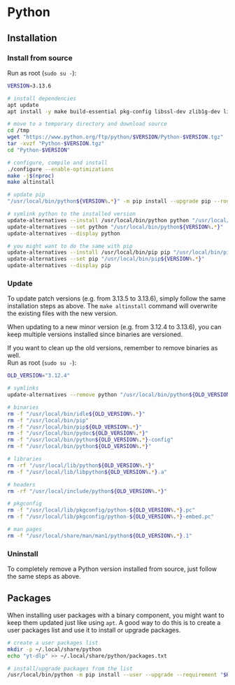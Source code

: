 # Python

## Installation

### Install from source

Run as root (`sudo su -`):

```bash
VERSION=3.13.6

# install dependencies
apt update
apt install -y make build-essential pkg-config libssl-dev zlib1g-dev libbz2-dev libreadline-dev libsqlite3-dev wget curl llvm libncursesw5-dev xz-utils tk-dev libxml2-dev libxmlsec1-dev libffi-dev liblzma-dev libgdbm-compat-dev libnsl-dev git

# move to a temporary directory and download source
cd /tmp
wget "https://www.python.org/ftp/python/$VERSION/Python-$VERSION.tgz"
tar -xvzf "Python-$VERSION.tgz"
cd "Python-$VERSION"

# configure, compile and install
./configure --enable-optimizations
make -j$(nproc)
make altinstall

# update pip
"/usr/local/bin/python${VERSION%.*}" -m pip install --upgrade pip --root-user-action=ignore

# symlink python to the installed version
update-alternatives --install /usr/local/bin/python python "/usr/local/bin/python${VERSION%.*}" 1
update-alternatives --set python "/usr/local/bin/python${VERSION%.*}"
update-alternatives --display python

# you might want to do the same with pip
update-alternatives --install /usr/local/bin/pip pip "/usr/local/bin/pip${VERSION%.*}" 1
update-alternatives --set pip "/usr/local/bin/pip${VERSION%.*}"
update-alternatives --display pip
```

### Update

To update patch versions (e.g. from 3.13.5 to 3.13.6), simply follow the same
installation steps as above. The `make altinstall` command will overwrite the
existing files with the new version.

When updating to a new minor version (e.g. from 3.12.4 to 3.13.6), you can keep
multiple versions installed since binaries are versioned.

If you want to clean up the old versions, remember to remove binaries as well.  
Run as root (`sudo su -`):

```bash
OLD_VERSION="3.12.4"

# symlinks
update-alternatives --remove python "/usr/local/bin/python${OLD_VERSION%.*}"

# binaries
rm -f "/usr/local/bin/idle${OLD_VERSION%.*}"
rm -f "/usr/local/bin/pip"
rm -f "/usr/local/bin/pip${OLD_VERSION%.*}"
rm -f "/usr/local/bin/pydoc${OLD_VERSION%.*}"
rm -f "/usr/local/bin/python${OLD_VERSION%.*}-config"
rm -f "/usr/local/bin/python${OLD_VERSION%.*}"

# libraries
rm -rf "/usr/local/lib/python${OLD_VERSION%.*}"
rm -f "/usr/local/lib/libpython${OLD_VERSION%.*}.a"

# headers
rm -rf "/usr/local/include/python${OLD_VERSION%.*}"

# pkgconfig
rm -f "/usr/local/lib/pkgconfig/python-${OLD_VERSION%.*}.pc"
rm -f "/usr/local/lib/pkgconfig/python-${OLD_VERSION%.*}-embed.pc"

# man pages
rm -f "/usr/local/share/man/man1/python${OLD_VERSION%.*}.1"
```

### Uninstall

To completely remove a Python version installed from source, just follow the
same steps as above.

## Packages

When installing user packages with a binary component, you might want to keep
them updated just like using `apt`. A good way to do this is to create a
user packages list and use it to install or upgrade packages.

```bash
# create a user packages list
mkdir -p ~/.local/share/python
echo "yt-dlp" >> ~/.local/share/python/packages.txt

# install/upgrade packages from the list
/usr/local/bin/python -m pip install --user --upgrade --requirement "$HOME/.local/share/python/packages.txt"
```
